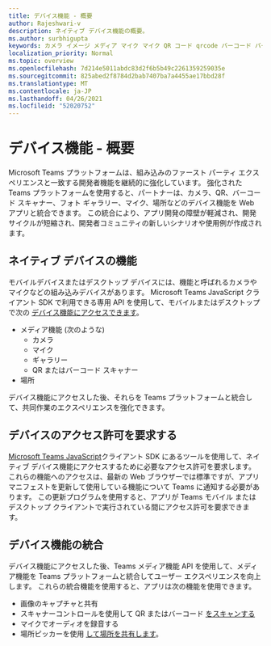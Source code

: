 ```yaml
---
title: デバイス機能 - 概要
author: Rajeshwari-v
description: ネイティブ デバイス機能の概要。
ms.author: surbhigupta
keywords: カメラ イメージ メディア マイク マイク QR コード qrcode バーコード バーコード スキャン スキャナーの場所マップ機能ネイティブ デバイスのアクセス許可
localization_priority: Normal
ms.topic: overview
ms.openlocfilehash: 7d214e5011abdc83d2f6b5b49c2261359259035e
ms.sourcegitcommit: 825abed2f8784d2bab7407ba7a4455ae17bbd28f
ms.translationtype: MT
ms.contentlocale: ja-JP
ms.lasthandoff: 04/26/2021
ms.locfileid: "52020752"
---
```

# <a name="device-capabilities---overview"></a>デバイス機能 - 概要

Microsoft Teams プラットフォームは、組み込みのファースト パーティ エクスペリエンスと一致する開発者機能を継続的に強化しています。 強化された Teams プラットフォームを使用すると、パートナーは、カメラ、QR、バーコード スキャナー、フォト ギャラリー、マイク、場所などのデバイス機能を Web アプリと統合できます。 この統合により、アプリ開発の障壁が軽減され、開発サイクルが短縮され、開発者コミュニティの新しいシナリオや使用例が作成されます。

## <a name="native-device-capabilities"></a>ネイティブ デバイスの機能

モバイルデバイスまたはデスクトップ デバイスには、機能と呼ばれるカメラやマイクなどの組み込みデバイスがあります。 Microsoft Teams JavaScript クライアント SDK で利用できる専用 API を使用して、モバイルまたはデスクトップで次の [デバイス機能にアクセスできます](/javascript/api/overview/msteams-client?view=msteams-client-js-latest&preserve-view=true)。
* メディア機能 (次のような)
    * カメラ
    * マイク
    * ギャラリー
    * QR またはバーコード スキャナー
* 場所

デバイス機能にアクセスした後、それらを Teams プラットフォームと統合して、共同作業のエクスペリエンスを強化できます。 

## <a name="request-device-permissions"></a>デバイスのアクセス許可を要求する

[Microsoft Teams JavaScript](/javascript/api/overview/msteams-client?view=msteams-client-js-latest&preserve-view=true)クライアント SDK にあるツールを使用[](native-device-permissions.md)して、ネイティブ デバイス機能にアクセスするために必要なアクセス許可を要求します。 これらの機能へのアクセスは、最新の Web ブラウザーでは標準ですが、アプリ マニフェストを更新して使用している機能について Teams に通知する必要があります。 この更新プログラムを使用すると、アプリが Teams モバイル またはデスクトップ クライアントで実行されている間にアクセス許可を要求できます。
 
 ## <a name="integrate-device-capabilities"></a>デバイス機能の統合

デバイス機能にアクセスした後、Teams メディア機能 API を使用[](mobile-camera-image-permissions.md)して、メディア機能を Teams プラットフォームと統合してユーザー エクスペリエンスを向上します。 これらの統合機能を使用すると、アプリは次の機能を使用できます。

* 画像のキャプチャと共有
* スキャナーコントロールを使用して QR またはバーコード [をスキャンする](qr-barcode-scanner-capability.md)
* マイクでオーディオを録音する
* 場所ピッカーを使用 [して場所を共有します](location-capability.md)。
